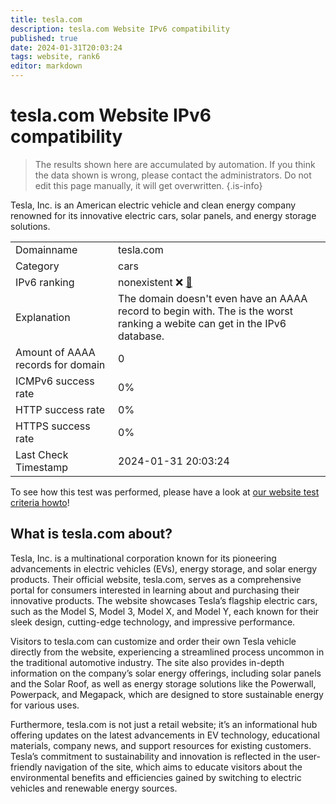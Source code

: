 ```yaml
---
title: tesla.com
description: tesla.com Website IPv6 compatibility
published: true
date: 2024-01-31T20:03:24
tags: website, rank6
editor: markdown
---
```


# tesla.com Website IPv6 compatibility

> The results shown here are accumulated by automation. If you think the data shown is wrong, please contact the administrators. 
> Do not edit this page manually, it will get overwritten.
{.is-info}

Tesla, Inc. is an American electric vehicle and clean energy company renowned for its innovative electric cars, solar panels, and energy storage solutions.


|   |   |
| - | - |
| Domainname | tesla.com
| Category | cars |
| IPv6 ranking | nonexistent :x: [🔗](/howto/ranking) |
| Explanation | The domain doesn't even have an AAAA record to begin with. The is the worst ranking a webite can get in the IPv6 database. |
| Amount of AAAA records for domain | 0 |
| ICMPv6 success rate | 0%|
| HTTP success rate | 0% |
| HTTPS success rate | 0% |
| Last Check Timestamp | 2024-01-31 20:03:24 |

To see how this test was performed, please have a look at [our website test criteria howto](/howto/testcriteria/website)!


## What is tesla.com about?
Tesla, Inc. is a multinational corporation known for its pioneering advancements in electric vehicles (EVs), energy storage, and solar energy products. Their official website, tesla.com, serves as a comprehensive portal for consumers interested in learning about and purchasing their innovative products. The website showcases Tesla’s flagship electric cars, such as the Model S, Model 3, Model X, and Model Y, each known for their sleek design, cutting-edge technology, and impressive performance.

Visitors to tesla.com can customize and order their own Tesla vehicle directly from the website, experiencing a streamlined process uncommon in the traditional automotive industry. The site also provides in-depth information on the company’s solar energy offerings, including solar panels and the Solar Roof, as well as energy storage solutions like the Powerwall, Powerpack, and Megapack, which are designed to store sustainable energy for various uses.

Furthermore, tesla.com is not just a retail website; it’s an informational hub offering updates on the latest advancements in EV technology, educational materials, company news, and support resources for existing customers. Tesla’s commitment to sustainability and innovation is reflected in the user-friendly navigation of the site, which aims to educate visitors about the environmental benefits and efficiencies gained by switching to electric vehicles and renewable energy sources.



